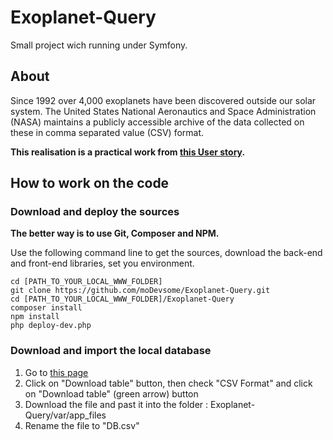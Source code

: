 # Exoplanet-Query
Small project wich running under Symfony.

## About

Since 1992 over 4,000 exoplanets have been discovered outside our solar system. The United States National Aeronautics and Space Administration (NASA) maintains a publicly accessible archive of the data collected on these in comma separated value (CSV) format.

**This realisation is a practical work from [this User story](https://github.com/florinpop17/app-ideas/blob/master/Projects/3-Advanced/NASA-Exoplanet-Query.md).**

## How to work on the code

### Download and deploy the sources

**The better way is to use Git, Composer and NPM.**

Use the following command line to get the sources, download the back-end and front-end libraries, set you environment.

```
cd [PATH_TO_YOUR_LOCAL_WWW_FOLDER]
git clone https://github.com/moDevsome/Exoplanet-Query.git
cd [PATH_TO_YOUR_LOCAL_WWW_FOLDER]/Exoplanet-Query
composer install
npm install
php deploy-dev.php
```
### Download and import the local database

1. Go to [this page](https://exoplanetarchive.ipac.caltech.edu/cgi-bin/TblView/nph-tblView?app=ExoTbls&config=PS)
2. Click on "Download table" button, then check "CSV Format" and click on "Download table" (green arrow) button
3. Download the file and past it into the folder : Exoplanet-Query/var/app_files
4. Rename the file to "DB.csv"
